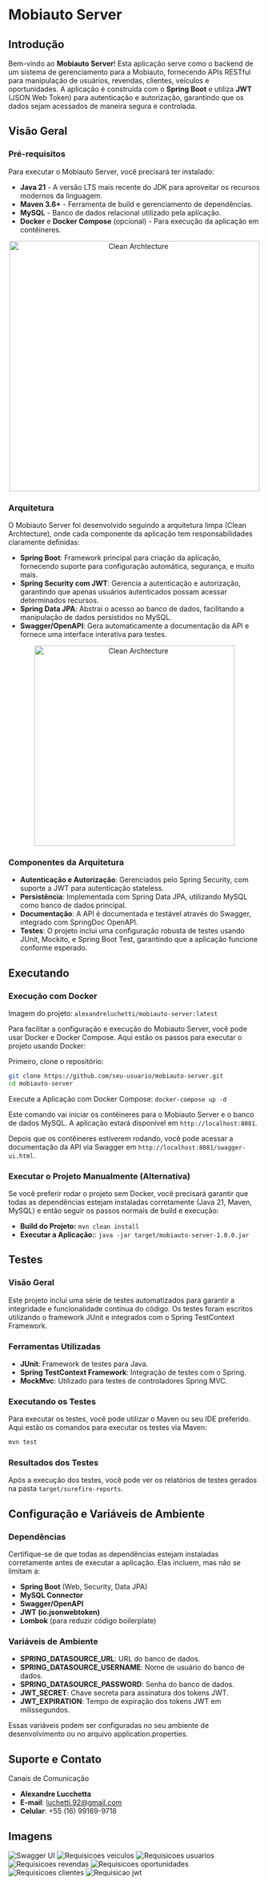 # Mobiauto Server

## Introdução

Bem-vindo ao **Mobiauto Server**! Esta aplicação serve como o backend de um sistema de gerenciamento para a Mobiauto, fornecendo APIs RESTful para manipulação de usuários, revendas, clientes, veículos e oportunidades. A aplicação é construída com o **Spring Boot** e utiliza **JWT** (JSON Web Token) para autenticação e autorização, garantindo que os dados sejam acessados de maneira segura e controlada.

## Visão Geral

### Pré-requisitos

Para executar o Mobiauto Server, você precisará ter instalado:

- **Java 21** - A versão LTS mais recente do JDK para aproveitar os recursos modernos da linguagem.
- **Maven 3.6+** - Ferramenta de build e gerenciamento de dependências.
- **MySQL** - Banco de dados relacional utilizado pela aplicação.
- **Docker** e **Docker Compose** (opcional) - Para execução da aplicação em contêineres.

<div align="center">
    <img src="assets/Diagrama%20em%20branco.png" alt="Clean Archtecture" width="500"/>
</div>

### Arquitetura

O Mobiauto Server foi desenvolvido seguindo a arquitetura limpa (Clean Archtecture), onde cada componente da aplicação tem responsabilidades claramente definidas:

- **Spring Boot**: Framework principal para criação da aplicação, fornecendo suporte para configuração automática, segurança, e muito mais.
- **Spring Security com JWT**: Gerencia a autenticação e autorização, garantindo que apenas usuários autenticados possam acessar determinados recursos.
- **Spring Data JPA**: Abstrai o acesso ao banco de dados, facilitando a manipulação de dados persistidos no MySQL.
- **Swagger/OpenAPI**: Gera automaticamente a documentação da API e fornece uma interface interativa para testes.

<div align="center">
    <img src="assets/clean-archtecture.jpg" alt="Clean Archtecture" width="400"/>
</div>


### Componentes da Arquitetura

- **Autenticação e Autorização**: Gerenciados pelo Spring Security, com suporte a JWT para autenticação stateless.
- **Persistência**: Implementada com Spring Data JPA, utilizando MySQL como banco de dados principal.
- **Documentação**: A API é documentada e testável através do Swagger, integrado com SpringDoc OpenAPI.
- **Testes**: O projeto inclui uma configuração robusta de testes usando JUnit, Mockito, e Spring Boot Test, garantindo que a aplicação funcione conforme esperado.

## Executando

### Execução com Docker

Imagem do projeto: `alexandreluchetti/mobiauto-server:latest`

Para facilitar a configuração e execução do Mobiauto Server, você pode usar Docker e Docker Compose. Aqui estão os passos para executar o projeto usando Docker:

Primeiro, clone o repositório:
```bash
git clone https://github.com/seu-usuario/mobiauto-server.git
cd mobiauto-server
```

Execute a Aplicação com Docker Compose: `docker-compose up -d`

Este comando vai iniciar os contêineres para o Mobiauto Server e o banco de dados MySQL. A aplicação estará disponível em `http://localhost:8081`.

Depois que os contêineres estiverem rodando, você pode acessar a documentação da API via Swagger em `http://localhost:8081/swagger-ui.html`.


### Executar o Projeto Manualmente (Alternativa)

Se você preferir rodar o projeto sem Docker, você precisará garantir que todas as dependências estejam instaladas corretamente (Java 21, Maven, MySQL) e então seguir os passos normais de build e execução:

- **Build do Projeto:** `mvn clean install`
- **Executar a Aplicação:**: `java -jar target/mobiauto-server-1.0.0.jar`

## Testes

### Visão Geral
Este projeto inclui uma série de testes automatizados para garantir a integridade e funcionalidade contínua do código. Os testes foram escritos utilizando o framework JUnit e integrados com o Spring TestContext Framework.

### Ferramentas Utilizadas
- **JUnit**: Framework de testes para Java.
- **Spring TestContext Framework**: Integração de testes com o Spring.
- **MockMvc**: Utilizado para testes de controladores Spring MVC.

### Executando os Testes
Para executar os testes, você pode utilizar o Maven ou seu IDE preferido. Aqui estão os comandos para executar os testes via Maven:

```sh
mvn test
```

### Resultados dos Testes
Após a execução dos testes, você pode ver os relatórios de testes gerados na pasta `target/surefire-reports`.

## Configuração e Variáveis de Ambiente

### Dependências

Certifique-se de que todas as dependências estejam instaladas corretamente antes de executar a aplicação. Elas incluem, mas não se limitam a:

- **Spring Boot** (Web, Security, Data JPA)
- **MySQL Connector**
- **Swagger/OpenAPI**
- **JWT (io.jsonwebtoken)**
- **Lombok** (para reduzir código boilerplate)

### Variáveis de Ambiente
- **SPRING_DATASOURCE_URL**: URL do banco de dados.
- **SPRING_DATASOURCE_USERNAME**: Nome de usuário do banco de dados.
- **SPRING_DATASOURCE_PASSWORD**: Senha do banco de dados.
- **JWT_SECRET**: Chave secreta para assinatura dos tokens JWT.
- **JWT_EXPIRATION**: Tempo de expiração dos tokens JWT em milissegundos.

Essas variáveis podem ser configuradas no seu ambiente de desenvolvimento ou no arquivo application.properties.

## Suporte e Contato

Canais de Comunicação
- **Alexandre Lucchetta**
- **E-mail**: luchetti.92@gmail.com
- **Celular**: +55 (16) 99169-9718

## Imagens

![Swagger UI](assets/swagger-ui.png)
![Requisicoes veiculos](assets/veiculos.png)
![Requisicoes usuarios](assets/usuarios.png)
![Requisicoes revendas](assets/revendas.png)
![Requisicoes oportunidades](assets/oportunidades.png)
![Requisicoes clientes](assets/clientes.png)
![Requisicao jwt](assets/jwt.png)
